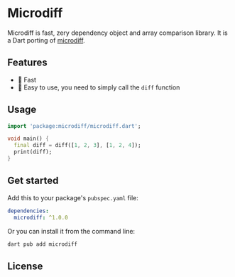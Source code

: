 # Microdiff

Microdiff is fast, zery dependency object and array comparison library. It is a Dart porting of [microdiff](https://github.com/AsyncBanana/microdiff).

## Features

- 🚀 Fast
- 💙 Easy to use, you need to simply call the `diff` function

## Usage

```dart
import 'package:microdiff/microdiff.dart';

void main() {
  final diff = diff([1, 2, 3], [1, 2, 4]);
  print(diff);
}
```

## Get started

Add this to your package's `pubspec.yaml` file:

```yaml
dependencies:
  microdiff: ^1.0.0
```

Or you can install it from the command line:

```bash
dart pub add microdiff
```

## License
